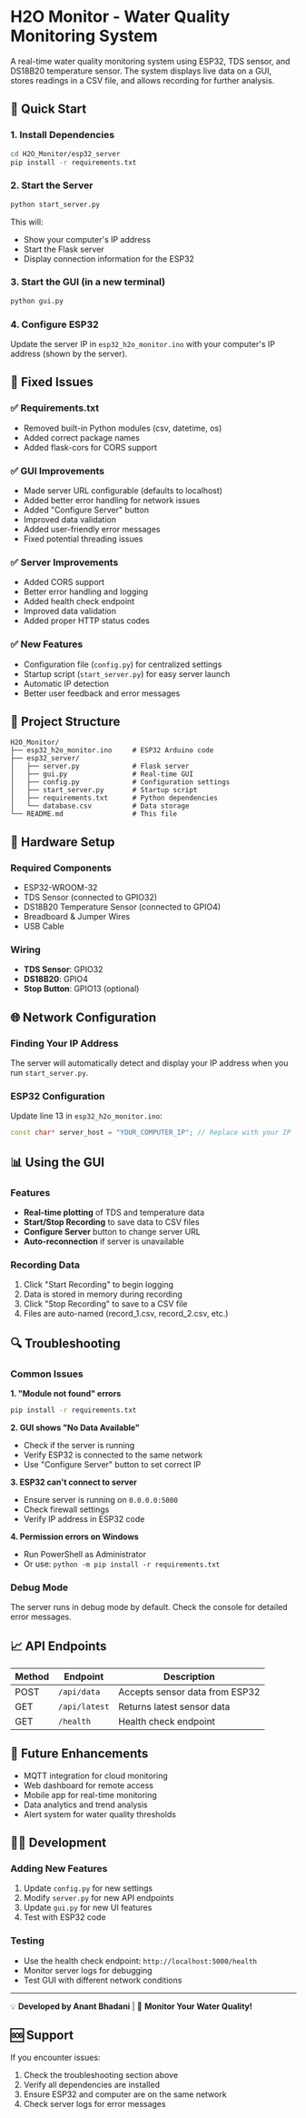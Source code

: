 # H2O Monitor - Water Quality Monitoring System

A real-time water quality monitoring system using ESP32, TDS sensor, and DS18B20 temperature sensor. The system displays live data on a GUI, stores readings in a CSV file, and allows recording for further analysis.

## 🚀 Quick Start

### 1. Install Dependencies
```bash
cd H2O_Monitor/esp32_server
pip install -r requirements.txt
```

### 2. Start the Server
```bash
python start_server.py
```
This will:
- Show your computer's IP address
- Start the Flask server
- Display connection information for the ESP32

### 3. Start the GUI (in a new terminal)
```bash
python gui.py
```

### 4. Configure ESP32
Update the server IP in `esp32_h2o_monitor.ino` with your computer's IP address (shown by the server).

## 🔧 Fixed Issues

### ✅ Requirements.txt
- Removed built-in Python modules (csv, datetime, os)
- Added correct package names
- Added flask-cors for CORS support

### ✅ GUI Improvements
- Made server URL configurable (defaults to localhost)
- Added better error handling for network issues
- Added "Configure Server" button
- Improved data validation
- Added user-friendly error messages
- Fixed potential threading issues

### ✅ Server Improvements
- Added CORS support
- Better error handling and logging
- Added health check endpoint
- Improved data validation
- Added proper HTTP status codes

### ✅ New Features
- Configuration file (`config.py`) for centralized settings
- Startup script (`start_server.py`) for easy server launch
- Automatic IP detection
- Better user feedback and error messages

## 📁 Project Structure
```
H2O_Monitor/
├── esp32_h2o_monitor.ino     # ESP32 Arduino code
├── esp32_server/
│   ├── server.py             # Flask server
│   ├── gui.py                # Real-time GUI
│   ├── config.py             # Configuration settings
│   ├── start_server.py       # Startup script
│   ├── requirements.txt      # Python dependencies
│   └── database.csv          # Data storage
└── README.md                 # This file
```

## 🔌 Hardware Setup

### Required Components
- ESP32-WROOM-32
- TDS Sensor (connected to GPIO32)
- DS18B20 Temperature Sensor (connected to GPIO4)
- Breadboard & Jumper Wires
- USB Cable

### Wiring
- **TDS Sensor**: GPIO32
- **DS18B20**: GPIO4
- **Stop Button**: GPIO13 (optional)

## 🌐 Network Configuration

### Finding Your IP Address
The server will automatically detect and display your IP address when you run `start_server.py`.

### ESP32 Configuration
Update line 13 in `esp32_h2o_monitor.ino`:
```cpp
const char* server_host = "YOUR_COMPUTER_IP"; // Replace with your IP
```

## 📊 Using the GUI

### Features
- **Real-time plotting** of TDS and temperature data
- **Start/Stop Recording** to save data to CSV files
- **Configure Server** button to change server URL
- **Auto-reconnection** if server is unavailable

### Recording Data
1. Click "Start Recording" to begin logging
2. Data is stored in memory during recording
3. Click "Stop Recording" to save to a CSV file
4. Files are auto-named (record_1.csv, record_2.csv, etc.)

## 🔍 Troubleshooting

### Common Issues

**1. "Module not found" errors**
```bash
pip install -r requirements.txt
```

**2. GUI shows "No Data Available"**
- Check if the server is running
- Verify ESP32 is connected to the same network
- Use "Configure Server" button to set correct IP

**3. ESP32 can't connect to server**
- Ensure server is running on `0.0.0.0:5000`
- Check firewall settings
- Verify IP address in ESP32 code

**4. Permission errors on Windows**
- Run PowerShell as Administrator
- Or use: `python -m pip install -r requirements.txt`

### Debug Mode
The server runs in debug mode by default. Check the console for detailed error messages.

## 📈 API Endpoints

| Method | Endpoint | Description |
|--------|----------|-------------|
| POST | `/api/data` | Accepts sensor data from ESP32 |
| GET | `/api/latest` | Returns latest sensor data |
| GET | `/health` | Health check endpoint |

## 🔮 Future Enhancements
- MQTT integration for cloud monitoring
- Web dashboard for remote access
- Mobile app for real-time monitoring
- Data analytics and trend analysis
- Alert system for water quality thresholds

## 👨‍💻 Development

### Adding New Features
1. Update `config.py` for new settings
2. Modify `server.py` for new API endpoints
3. Update `gui.py` for new UI features
4. Test with ESP32 code

### Testing
- Use the health check endpoint: `http://localhost:5000/health`
- Monitor server logs for debugging
- Test GUI with different network conditions

---

💡 **Developed by Anant Bhadani** | 🌊 **Monitor Your Water Quality!**

## 🆘 Support
If you encounter issues:
1. Check the troubleshooting section above
2. Verify all dependencies are installed
3. Ensure ESP32 and computer are on the same network
4. Check server logs for error messages

